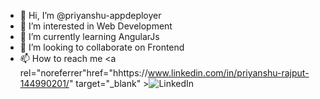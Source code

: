 - 👋 Hi, I’m @priyanshu-appdeployer
- 👀 I’m interested in Web Development
- 🌱 I’m currently learning AngularJs
- 💞️ I’m looking to collaborate on Frontend
- 📫 How to reach me 
<a rel="noreferrer"href="hhttps://www.linkedin.com/in/priyanshu-rajput-144990201/" target="_blank" ><img alt="LinkedIn" src="https://img.shields.io/badge/linkedin%20-%230077B5.svg?&style=for-the-badge&logo=linkedin&logoColor=white"/></a>

<!---
priyanshu-appdeployer/priyanshu-appdeployer is a ✨ special ✨ repository because its `README.md` (this file) appears on your GitHub profile.
You can click the Preview link to take a look at your changes.
--->

